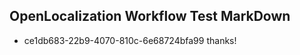 ## OpenLocalization Workflow Test MarkDown
* ce1db683-22b9-4070-810c-6e68724bfa99 
thanks!<!--HONumber=Mar16_HO3-->
